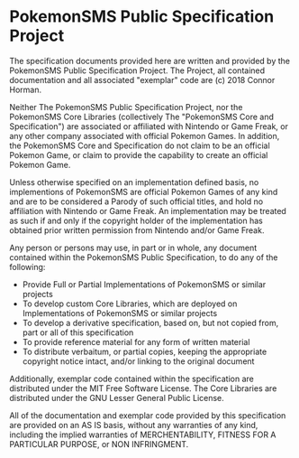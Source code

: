 # PokemonSMS Public Specification Project #
The specification documents provided here are written and provided by the PokemonSMS Public Specification Project. 
The Project, all contained documentation and all associated "exemplar" code are (c) 2018 Connor Horman. 


Neither The PokemonSMS Public Specification Project, nor the PokemonSMS Core Libraries (collectively The "PokemonSMS Core and Specification") are associated or affiliated with Nintendo or Game Freak, or any other company associated with official Pokemon Games. 
In addition, the PokemonSMS Core and Specification do not claim to be an official Pokemon Game, or claim to provide the capability to create an official Pokemon Game. 

Unless otherwise specified on an implementation defined basis, no implementions of PokemonSMS are official Pokemon Games of any kind and are to be considered a Parody of such official titles, and hold no affiliation with Nintendo or Game Freak. 
An implementation may be treated as such if and only if the copyright holder of the implementation has obtained prior written permission from Nintendo and/or Game Freak. 

Any person or persons may use, in part or in whole, any document contained within the PokemonSMS Public Specification, to do any of the following:

<ul>
<li>Provide Full or Partial Implementations of PokemonSMS or similar projects</li>
<li>To develop custom Core Libraries, which are deployed on Implementations of PokemonSMS or similar projects</li>
<li>To develop a derivative specification, based on, but not copied from, part or all of this specification</li>
<li>To provide reference material for any form of written material</li>
<li>To distribute verbaitum, or partial copies, keeping the appropriate copyright notice intact, and/or linking to the original document</li>
</ul>

Additionally, exemplar code contained within the specification are distributed under the MIT Free Software License. The Core Libraries are distributed under the GNU Lesser General Public License. 

All of the documentation and exemplar code provided by this specification are provided on an AS IS basis, without any warranties of any kind, including the implied warranties of MERCHENTABILITY, FITNESS FOR A PARTICULAR PURPOSE, or NON INFRINGMENT. 
